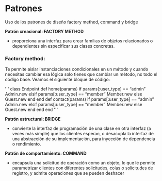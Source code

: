 # Patrones
Uso de los patrones de diseño factory method, command y bridge

**Patrón creacional: FACTORY METHOD**
- proporciona una interfaz para crear familias de objetos relacionados o dependientes sin especificar sus clases concretas.
### Factory method: 
Te permite aislar instanciaciones condicionales  en un método y cuando necesitas cambiar esa lógica solo tienes que cambiar un método, no todo el código base.
Veamos el siguiente bloque de código:

'''
class Endpoint
	def home(params)
		if params[:user_type] == “admin”
			Admin.new
		elsif params[:user_type] == “member”
			Member.new
		else
			Guest.new
		end
	end
	def contact(params)
		if params[:user_type] == “admin”
			Admin.new
		elsif params[:user_type] == “member”
			Member.new
		else
			Guest.new
		end
	end
end
'''


**Patrón estructural: BRIDGE**
- convierte la interfaz de programación de una clase en otra interfaz (a veces más simple) que los clientes esperan, o desacopla la interfaz de una abstracción de su implementación, para inyección de dependencia o rendimiento.


**Patrón de comportamiento: COMMAND**
- encapsula una solicitud de operación como un objeto, lo que le permite parametrizar clientes con diferentes solicitudes, colas o solicitudes de registro, y admite operaciones que se pueden deshacer
